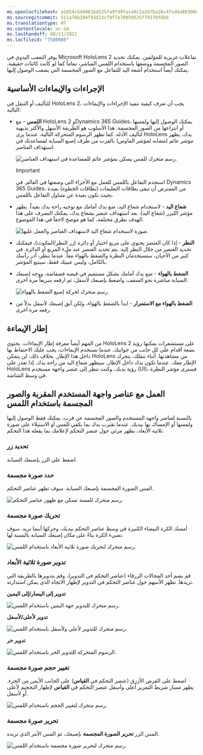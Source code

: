 ```yaml
---
ms.openlocfilehash: a1054c6d4961bd525fa9fd9faca9c1a26fba28c47cd4a80306661120ba5e6afe
ms.sourcegitcommit: 511a76b204f93d23cf9f7a70059525f79170f6bb
ms.translationtype: HT
ms.contentlocale: ar-SA
ms.lasthandoff: 08/11/2021
ms.locfileid: "7586989"
---
```

يوفر التعقب اليدوي في Microsoft HoloLens 2 تفاعلات غريزية للمؤلفين. يمكنك تحديد الصور المجسمة ووضعها باستخدام اللمس المباشر، تماماً كما لو كانت كائنات حقيقية. يمكنك أيضاً استخدام أشعة اليد للتفاعل مع الصور المجسمة التي يصعب الوصول إليها.

## <a name="basic-actions-and-gestures"></a>الإجراءات والإيماءات الأساسية
للتأليف أو التنقل في HoloLens 2، يجب أن تعرف كيفية تنفيذ الإجراءات والإيماءات التالية:

- **اللمس** - مع HoloLens 2 وDynamics 365 Guides، يمكنك الوصول إليها ولمسها أو انتزاعها من الصور المجسمة. هذا الأسلوب هو الطريقة الأسهل والأكثر بديهية لتأليف الأدلة. كما تظهر الرسوم المتحركة التالية، عندما يرى HoloLens يدك، يظهر مؤشر عائم (مشابه لمؤشر الماوس) بالقرب من طرف إصبع السبابة لمساعدتك في استهداف العناصر.

    ![رسم متحرك للمس يسكن بمؤشر عائم للمساعدة في استهداف العناصر.](../media/touch-dwell-animation.gif)

    > [!Important]
    > استخدم التفاعل باللمس للعمل مع الأجزاء التي وضعتها في العالم. في Dynamics 365 Guides، من المفترض أن تبقى بطاقات التعليمات (بطاقات الخطوة) بعيدة بحيث تكون بعيدة عن متناول التفاعل باللمس.

- **شعاع اليد** - لاستخدام شعاع اليد، ضع يدك أمامك مع توجيه راحة يدك بعيداً. يظهر مؤشر الليزر (شعاع اليد). بعد استهداف عنصر بشعاع يدك، يمكنك التصرف على هذا الهدف بطرق مختلفة، كما هو موضح لاحقاً في هذا الموضوع.

    ![صورة لاستخدام شعاع اليد لاستهداف العناصر والعمل عليها.](../media/hand-rays-example.png) 

- **النظر** - إذا كان العنصر يحتوي على مربع اختيار أو دائرة (زر النظر/المكوث)، فيمكنك تحديد العنصر من خلال النظر إليه. يتم تحديد العنصر عند ملء المربع أو الدائرة. في كثير من الأحيان، ستستخدمان النظرة والضغط بالهواء معاً. عندما تنظر، أدر رأسك بالكامل، وليس عينيك فقط. سيتبع المؤشر.

- **الضغط بالهواء** - ضع يدك أمامك بشكل مستقيم في قبضة فضفاضة، ووجه إصبعك السبابة مباشرة نحو السقف، واضغط بإصبعك لأسفل، ثم ارفعه سريعاً مرة أخرى.

    ![رسم متحرك لحركة إصبع الضغط بالهواء.](../media/air-tap-animation.gif) 

- **الضغط بالهواء مع الاستمرار** - ابدأ بالضغط بالهواء، ولكن أبق إصبعك لأسفل بدلاً من رفعه مرة أخرى.

## <a name="gesture-frame"></a>إطار الإيماءة
من المهم أيضاً معرفة إطار الإيماءات. يحتوي HoloLens 2 على مستشعرات يمكنها رؤية بضعة أقدام على كل جانب من جوانبك. عندما تستخدم الإيماءات، يجب عليك الاحتفاظ بها داخل هذا الإطار. بخلاف ذلك، لن يتمكن HoloLens من مشاهدتها. أثناء تنقلك، يتحرك الإطار معك. عندما تكون يدك داخل الإطار، سيظهر شعاع اليد من راحة يدك. إذا تعذر على HoloLens رؤية يديك، وكنت تنظر إلى عنصر واجهة مستخدم (UI)، فسترى مؤشر النظرة في وسط الشاشة.

## <a name="work-with-close-up-ui-elements-and-holograms-by-using-touch"></a>العمل مع عناصر واجهة المستخدم المقربة والصور المجسمة باستخدام اللمس
بالنسبة لعناصر واجهة المستخدم والصور المجسمة عن قرب، يمكنك فقط الوصول إليها ولمسها أو الإمساك بها بيديك. عندما تقترب يدك بما يكفي للمس أو الاستيلاء على صورة ثلاثية الأبعاد، يظهر مرئي حول عنصر التحكم لإعلامك بما يفعله هذا التحكم.

### <a name="select-a-button"></a>تحديد زر
اضغط على الزر بإصبعك السبابة.

### <a name="select-a-hologram"></a>حدد صورة مجسمة
المس الصورة المجسمة بإصبعك السبابة. سوف تظهر عناصر التحكم.

![رسم متحرك للمسة تسكن مع ظهور عناصر التحكم.](../media/touch-dwell-animation.gif) 

### <a name="move-a-hologram"></a>تحريك صورة مجسمة
أمسك الكرة البيضاء الكبيرة في وسط عناصر التحكم بيديك، وحركها أينما تريد. سوف تضيء الكرة بناءً على مكان إصبعك السبابة بالنسبة لها.

![رسم متحرك لتحريك صورة ثلاثية الأبعاد باستخدام اللمس.](../media/touch-move.gif) 

### <a name="rotate-a-hologram"></a>تدوير صورة ثلاثية الأبعاد
قم بضم أحد المجالات الزرقاء (عناصر التحكم في التدوير)، وقم بتدويرها بالطريقة التي تريدها. تظهر الأسهم حول عناصر التحكم في التدوير لإظهار الاتجاه الذي يمكن استدارته.

**تدوير إلى اليسار/إلى اليمين**

![رسم متحرك للتدوير جهة اليمين باستخدام اللمس.](../media/touch-rotate-right.gif) 

**تدوير لأعلى/لأسفل**

![رسم متحرك للتدوير لأعلى ولأسفل باستخدام اللمس.](../media/touch-rotate-up-down.gif) 

**تدوير حر**

![الرسوم المتحركة للتدوير الحر باستخدام اللمس.](../media/touch-free-rotate.gif) 

### <a name="change-the-size-of-a-hologram"></a>تغيير حجم صورة مجسمة
اضغط على القرص الأزرق (عنصر التحكم في **القياس**) على الجانب الأيمن من الجزء. يظهر مسار شريط التمرير أعلى وأسفل عنصر التحكم في **القياس** لإظهار التحجيم لأعلى أو لأسفل.

![رسم متحرك لتغيير الحجم باستخدام اللمس.](../media/touch-scale-hologram.gif) 

### <a name="edit-a-hologram"></a>تحرير صورة مجسمة
المس الزر **تحرير الصورة المجسمة** بإصبعك، ثم المس الأمر الذي تريده.

![رسم متحرك لتحرير صورة مجسمة باستخدام اللمس.](../media/touch-edit-menu.gif) 
